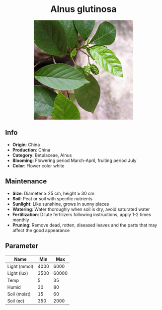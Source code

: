 <h1 align='center'>Alnus glutinosa</h1>
<p align="center">
    <img 
        align='center'
        width='320'
        src="../images/alnus glutinosa.png" 
        alt='Alnus glutinosa' />
</p>

## Info

 - **Origin**: China
 - **Production**: China
 - **Category**: Betulaceae, Alnus
 - **Blooming**: Flowering period March-April, fruiting period July
 - **Color**: Flower color white

## Maintenance

 - **Size**: Diameter ≥ 25 cm, height ≥ 30 cm
 - **Soil**: Peat or soil with specific nutrients
 - **Sunlight**: Like sunshine, grows in sunny places
 - **Watering**: Water thoroughly when soil is dry, avoid saturated water
 - **Fertilization**: Dilute fertilizers following instructions, apply 1-2 times monthly
 - **Pruning**: Remove dead, rotten, diseased leaves and the parts that may affect the good appearance

## Parameter

| Name         | Min  | Max   |
|--------------|------|-------|
| Light (mmol) | 4000 | 6000  |
| Light (lux)  | 3500 | 60000 |
| Temp         | 5    | 35    |
| Humid        | 30   | 80    |
| Soil (moist) | 15   | 60    |
| Soil (ec)    | 350  | 2000  |